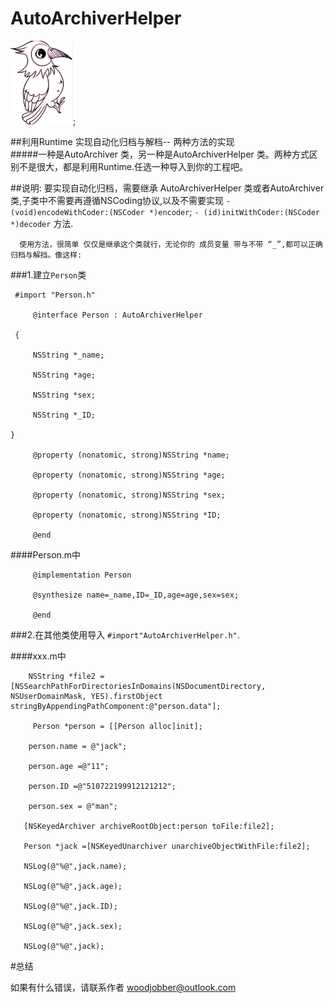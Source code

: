 # AutoArchiverHelper

![image](https://github.com/woodjobber/AutoArchiverHelper/blob/master/woodjobber.jpg);

##利用Runtime 实现自动化归档与解档-- 两种方法的实现  
#####一种是AutoArchiver 类，另一种是AutoArchiverHelper 类。两种方式区别不是很大，都是利用Runtime.任选一种导入到你的工程吧。

##说明:
      要实现自动化归档，需要继承 AutoArchiverHelper 类或者AutoArchiver类,子类中不需要再遵循NSCoding协议,以及不需要实现
   ```- (void)encodeWithCoder:(NSCoder *)encoder```;  ```- (id)initWithCoder:(NSCoder *)decoder``` 方法.
   
      使用方法，很简单 仅仅是继承这个类就行，无论你的 成员变量 带与不带 “_”,都可以正确归档与解挡。像这样:
 
###1.建立`Person`类

     #import "Person.h"

         @interface Person : AutoArchiverHelper
  
     {
    
         NSString *_name;
   
         NSString *age;
   
         NSString *sex;
   
         NSString *_ID;
   
    }
   
         @property (nonatomic, strong)NSString *name;
      
         @property (nonatomic, strong)NSString *age;
   
         @property (nonatomic, strong)NSString *sex;
  
         @property (nonatomic, strong)NSString *ID;
  
         @end
 
####Person.m中
   
         @implementation Person
   
         @synthesize name=_name,ID=_ID,age=age,sex=sex;
   
         @end
###2.在其他类使用导入 `#import"AutoArchiverHelper.h"`.
 
####xxx.m中
 
        NSString *file2 = [NSSearchPathForDirectoriesInDomains(NSDocumentDirectory, NSUserDomainMask, YES).firstObject        stringByAppendingPathComponent:@"person.data"];
   
         Person *person = [[Person alloc]init];
   
        person.name = @"jack";
   
        person.age =@"11";
   
        person.ID =@"510722199912121212";
  
        person.sex = @"man";
   
       [NSKeyedArchiver archiveRootObject:person toFile:file2];

       Person *jack =[NSKeyedUnarchiver unarchiveObjectWithFile:file2];
   
       NSLog(@"%@",jack.name);
   
       NSLog(@"%@",jack.age);
   
       NSLog(@"%@",jack.ID);
   
       NSLog(@"%@",jack.sex);
   
       NSLog(@"%@",jack);
   
#总结

如果有什么错误，请联系作者 woodjobber@outlook.com

